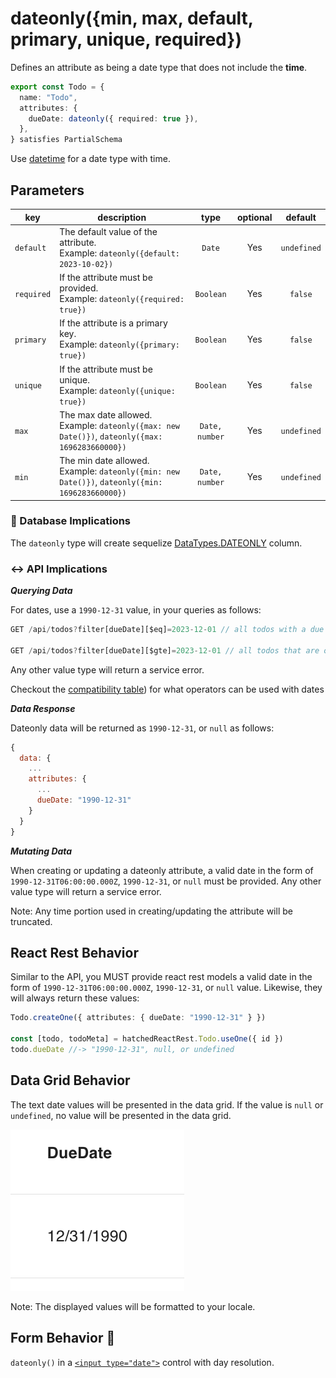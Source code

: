 # dateonly({min, max, default, primary, unique, required})

Defines an attribute as being a date type that does not include the **time**.

```ts
export const Todo = {
  name: "Todo",
  attributes: {
    dueDate: dateonly({ required: true }),
  },
} satisfies PartialSchema
```

Use [datetime](./datetime.md) for a date type with time.

## Parameters

| key        | description                                                                                          |      type      | optional |   default   |
| ---------- | ---------------------------------------------------------------------------------------------------- | :------------: | :------: | :---------: |
| `default`  | The default value of the attribute. <br/> Example: `dateonly({default: 2023-10-02})`                 |     `Date`     |   Yes    | `undefined` |
| `required` | If the attribute must be provided. <br/> Example: `dateonly({required: true})`                       |   `Boolean`    |   Yes    |   `false`   |
| `primary`  | If the attribute is a primary key. <br/> Example: `dateonly({primary: true})`                        |   `Boolean`    |   Yes    |   `false`   |
| `unique`   | If the attribute must be unique. <br/> Example: `dateonly({unique: true})`                           |   `Boolean`    |   Yes    |   `false`   |
| `max`      | The max date allowed. <br/> Example: `dateonly({max: new Date()})`, `dateonly({max: 1696283660000})` | `Date, number` |   Yes    | `undefined` |
| `min`      | The min date allowed. <br/> Example: `dateonly({min: new Date()})`, `dateonly({min: 1696283660000})` | `Date, number` |   Yes    | `undefined` |

### 💾 Database Implications

The `dateonly` type will create sequelize [DataTypes.DATEONLY](https://sequelize.org/docs/v6/core-concepts/model-basics/#dates) column.

### ↔️ API Implications

**_Querying Data_**

For dates, use a `1990-12-31` value, in your queries as follows:

```js
GET /api/todos?filter[dueDate][$eq]=2023-12-01 // all todos with a due date that matches 2023-12-01

GET /api/todos?filter[dueDate][$gte]=2023-12-01 // all todos that are on or after 2023-12-01
```

Any other value type will return a service error.

Checkout the [compatibility table](../../jsonapi/reading/filtering/README.md#compatibility)) for what operators can be used with dates

**_Data Response_**

Dateonly data will be returned as `1990-12-31`, or `null` as follows:

```js
{
  data: {
    ...
    attributes: {
      ...
      dueDate: "1990-12-31"
    }
  }
}
```

**_Mutating Data_**

When creating or updating a dateonly attribute, a valid date in the form of `1990-12-31T06:00:00.000Z`, `1990-12-31`, or `null` must be provided. Any other value type will return a service error.

Note: Any time portion used in creating/updating the attribute will be truncated.

## React Rest Behavior

Similar to the API, you MUST provide react rest models a valid date in the form of `1990-12-31T06:00:00.000Z`, `1990-12-31`, or `null` value. Likewise, they will always return these values:

```ts
Todo.createOne({ attributes: { dueDate: "1990-12-31" } })

const [todo, todoMeta] = hatchedReactRest.Todo.useOne({ id })
todo.dueDate //-> "1990-12-31", null, or undefined
```

## Data Grid Behavior

The text date values will be presented in the data grid. If the value is `null` or `undefined`, no value will be presented in the data grid.

![Data Grid Example](../../attachments/dateonly-column.png)

Note: The displayed values will be formatted to your locale.

## Form Behavior 🛑

`dateonly()` in a [`<input type="date">`](https://developer.mozilla.org/en-US/docs/Web/HTML/Element/input/date) control with day resolution.

